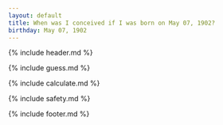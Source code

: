 ```yaml
---
layout: default
title: When was I conceived if I was born on May 07, 1902?
birthday: May 07, 1902
---
```


{% include header.md %}

{% include guess.md %}

{% include calculate.md %}

{% include safety.md %}

{% include footer.md %}



